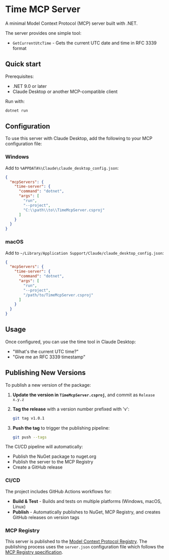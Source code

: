 # Time MCP Server

A minimal Model Context Protocol (MCP) server built with .NET.

The server provides one simple tool:
- `GetCurrentUtcTime` - Gets the current UTC date and time in RFC 3339 format

## Quick start

Prerequisites:
- .NET 9.0 or later
- Claude Desktop or another MCP-compatible client

Run with:

```bash
dotnet run
```

## Configuration

To use this server with Claude Desktop, add the following to your MCP configuration file:

### Windows
Add to `%APPDATA%\Claude\claude_desktop_config.json`:

```json
{
  "mcpServers": {
    "time-server": {
      "command": "dotnet",
      "args": [
        "run", 
        "--project", 
        "C:\\path\\to\\TimeMcpServer.csproj"
      ]
    }
  }
}
```

### macOS
Add to `~/Library/Application Support/Claude/claude_desktop_config.json`:

```json
{
  "mcpServers": {
    "time-server": {
      "command": "dotnet",
      "args": [
        "run", 
        "--project", 
        "/path/to/TimeMcpServer.csproj"
      ]
    }
  }
}
```

## Usage

Once configured, you can use the time tool in Claude Desktop:
- "What's the current UTC time?"
- "Give me an RFC 3339 timestamp"

## Publishing New Versions

To publish a new version of the package:

1. **Update the version in `TimeMcpServer.csproj`**, and commit as `Release x.y.z`

2. **Tag the release** with a version number prefixed with 'v':
   ```bash
   git tag v1.0.1
   ```
3. **Push the tag** to trigger the publishing pipeline:
   ```bash
   git push --tags
   ```

The CI/CD pipeline will automatically:
- Publish the NuGet package to nuget.org
- Publish the server to the MCP Registry
- Create a GitHub release

### CI/CD
The project includes GitHub Actions workflows for:
- **Build & Test** - Builds and tests on multiple platforms (Windows, macOS, Linux)
- **Publish** - Automatically publishes to NuGet, MCP Registry, and creates GitHub releases on version tags

### MCP Registry

This server is published to the [Model Context Protocol Registry](https://modelcontextprotocol.io/servers). The publishing process uses the `server.json` configuration file which follows the [MCP Registry specification](https://github.com/modelcontextprotocol/registry).

<!-- mcp-name: io.github.domdomegg/time-mcp-nuget -->
